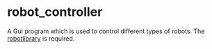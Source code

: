 # robot_controller
A Gui program which is used to control different types of robots. The [robotlibrary](https://github.com/Veicm/robotlibrary) is required.
